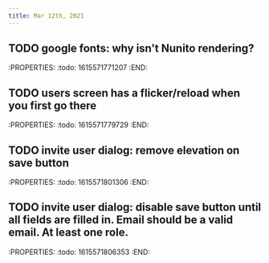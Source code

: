 ```yaml
---
title: Mar 12th, 2021
---
```


## TODO google fonts: why isn't Nunito rendering?
:PROPERTIES:
:todo: 1615571771207
:END:
## TODO users screen has a flicker/reload when you first go there
:PROPERTIES:
:todo: 1615571779729
:END:
## TODO invite user dialog: remove elevation on save button
:PROPERTIES:
:todo: 1615571801306
:END:
## TODO invite user dialog: disable save button until all fields are filled in. Email should be a valid email. At least one role.
:PROPERTIES:
:todo: 1615571806353
:END:
##
